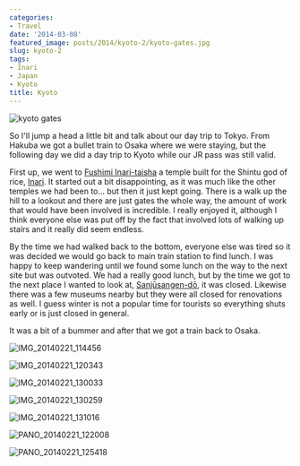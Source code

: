 ```yaml
---
categories:
- Travel
date: '2014-03-08'
featured_image: posts/2014/kyoto-2/kyoto-gates.jpg
slug: kyoto-2
tags:
- Inari
- Japan
- Kyoto
title: Kyoto
---
```


![kyoto gates](kyoto-gates.jpg)

So I'll jump a head a little bit and talk about our day trip to Tokyo. From Hakuba we got a bullet train to Osaka where we were staying, but the following day we did a day trip to Kyoto while our JR pass was still valid.

First up, we went to [Fushimi Inari-taisha](http://en.wikipedia.org/wiki/Fushimi_Inari-taisha) a temple built for the Shintu god of rice, [Inari](http://en.wikipedia.org/wiki/Inari_%C5%8Ckami). It started out a bit disappointing, as it was much like the other temples we had been to... but then it just kept going. There is a walk up the hill to a lookout and there are just gates the whole way, the amount of work that would have been involved is incredible. I really enjoyed it, although I think everyone else was put off by the fact that involved lots of walking up stairs and it really did seem endless.

By the time we had walked back to the bottom, everyone else was tired so it was decided we would go back to main train station to find lunch. I was happy to keep wandering until we found some lunch on the way to the next site but was outvoted. We had a really good lunch, but by the time we got to the next place I wanted to look at, [Sanjūsangen-dō](http://en.wikipedia.org/wiki/Sanj%C5%ABsangen-d%C5%8D), it was closed. Likewise there was a few museums nearby but they were all closed for renovations as well. I guess winter is not a popular time for tourists so everything shuts early or is just closed in general.

It was a bit of a bummer and after that we got a train back to Osaka.

![IMG_20140221_114456](img_20140221_114456.jpg)

![IMG_20140221_120343](img_20140221_120343.jpg)

![IMG_20140221_130033](img_20140221_130033.jpg)

![IMG_20140221_130259](img_20140221_130259.jpg)

![IMG_20140221_131016](img_20140221_131016.jpg)

![PANO_20140221_122008](pano_20140221_122008.jpg)

![PANO_20140221_125418](pano_20140221_125418.jpg)